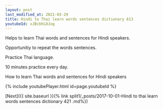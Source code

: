 ```yaml
---
layout: post
last_modified_at: 2021-03-29
title: Hindi to Thai learn words sentences dictionary 613 
youtubeId: xJBcbhLDJog
---
```

 
 
Helps to learn Thai words and sentences for Hindi speakers.

Opportunitiy to repeat the words sentences. 

Practice Thai language. 
 
10 minutes practice every day. 
 
How to learn Thai words and sentences for Hindi speakers 
 
{% include youtubePlayer.html id=page.youtubeId %}
 
 
[Next]({{ site.baseurl }}{% link  split1/_posts/2017-10-01-Hindi to thai learn words sentences dictionary 421 .md%})
 
